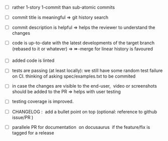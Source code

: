 

- [ ] rather 1-story 1-commit than sub-atomic commits

- [ ] commit title is meaningful =>  git history search

- [ ] commit description is helpful => helps the reviewer to understand the changes

- [ ] code is up-to-date with the latest developments of the target branch (rebased to it or whatever) => :fast_forward:-merge for linear history is favoured

- [ ] added code is linted

- [ ] tests are passing (at least locally): we still have some random test failure on CI. thinking of asking spec/examples.txt to be commited

- [ ] in case the changes are visible to the end-user,  video or screenshots should be added to the PR => helps  with user testing

- [ ] testing coverage is improved.

- [ ] CHANGELOG :  add a bullet point on top (optional: reference to github issue/PR )

- [ ] parallele PR for documentation  on docusaurus  if the feature/fix is tagged for a release
